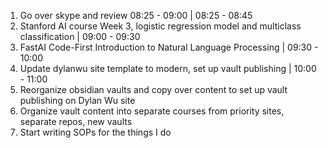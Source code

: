 1. Go over skype and review 08:25 - 09:00 | 08:25 - 08:45
2. Stanford AI course Week 3, logistic regression model and multiclass classification | 09:00 - 09:30
3. FastAI Code-First Introduction to Natural Language Processing | 09:30 - 10:00
4. Update dylanwu site template to modern, set up vault publishing | 10:00 - 11:00
5. Reorganize obsidian vaults and copy over content to set up vault publishing on Dylan Wu site
6. Organize vault content into separate courses from priority sites, separate repos, new vaults
7. Start writing SOPs for the things I do